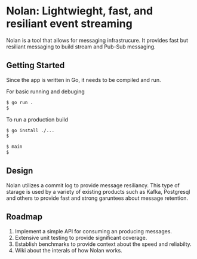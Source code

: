 # Nolan: Lightwieght, fast, and resiliant event streaming

Nolan is a tool that allows for messaging infrastrucure. It provides fast but resiliant messaging to build stream and Pub-Sub messaging.

## Getting Started

Since the app is written in Go, it needs to be compiled and run.

For basic running and debuging

```bash
$ go run .
$
```

To run a production build

```bash
$ go install ./...
$
```

```bash
$ main
$
```

## Design

Nolan utilizes a commit log to provide message resiliancy. This type of starage is used by a variety of existing products such as Kafka, Postgresql and others to provide fast and strong garuntees about message retention.

## Roadmap

1. Implement a simple API for consuming an producing messages.
1. Extensive unit testing to provide significant coverage.
1. Establish benchmarks to provide context about the speed and reliabilty.
1. Wiki about the interals of how Nolan works.

